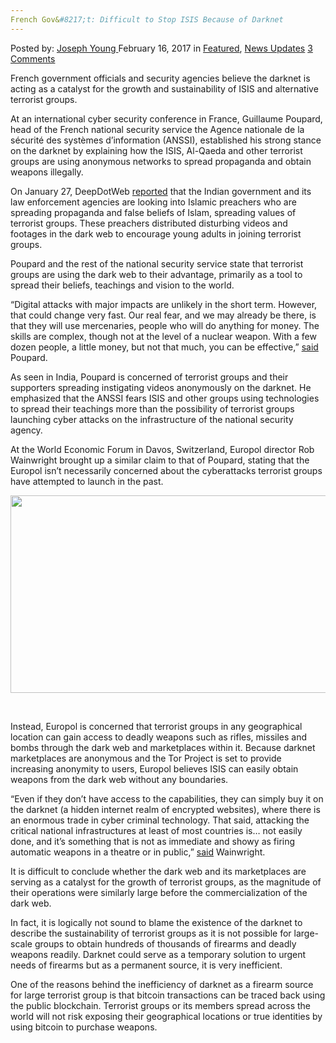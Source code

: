 ```yaml
---
French Gov&#8217;t: Difficult to Stop ISIS Because of Darknet
---
```

<article class="post-listing post-18147 post type-post status-publish format-standard has-post-thumbnail hentry category-deepdot-news category-news-updates">
    <div class="post-inner">
    <p class="post-meta">
    <span>Posted by: <a href="https://www.deepdotweb.com/author/josephyoung/" title="">Joseph Young </a></span>
    <span>February 16, 2017</span>
    <span>in <a href="https://www.deepdotweb.com/category/deepdot-news/" rel="category tag">Featured</a>, <a href="https://www.deepdotweb.com/category/news-updates/" rel="category tag">News Updates</a></span>
    <span><a href="https://www.deepdotweb.com/2017/02/16/french-govt-difficult-to-stop-isis-because-of-darknet/#comments">3 Comments</a></span>
    </p>
    <div class="clear"></div>
    <div class="entry">
    <p>French government officials and security agencies believe the darknet is acting as a catalyst for the growth and sustainability of ISIS and alternative terrorist groups.</p>
    <p>At an international cyber security conference in France, Guillaume Poupard, head of the French national security service the Agence nationale de la sécurité des systèmes d&#8217;information (ANSSI), established his strong stance on the darknet by explaining how the ISIS, Al-Qaeda and other terrorist groups are using anonymous networks to spread propaganda and obtain weapons illegally.</p>
    <p>On January 27, DeepDotWeb <a href="https://www.deepdotweb.com/2017/01/27/law-enforcement-looks-islamic-preachers-spreading-instigating-videos-darknet/">reported</a> that the Indian government and its law enforcement agencies are looking into Islamic preachers who are spreading propaganda and false beliefs of Islam, spreading values of terrorist groups. These preachers distributed disturbing videos and footages in the dark web to encourage young adults in joining terrorist groups.</p>
    <p>Poupard and the rest of the national security service state that terrorist groups are using the dark web to their advantage, primarily as a tool to spread their beliefs, teachings and vision to the world.</p>
    <p>“Digital attacks with major impacts are unlikely in the short term. However, that could change very fast. Our real fear, and we may already be there, is that they will use mercenaries, people who will do anything for money. The skills are complex, though not at the level of a nuclear weapon. With a few dozen people, a little money, but not that much, you can be effective,” <a href="http://www.scmp.com/news/world/europe/article/2066331/could-jihadists-paralyse-city-help-cyber-mercenaries">said</a> Poupard.</p>
    <p>As seen in India, Poupard is concerned of terrorist groups and their supporters spreading instigating videos anonymously on the darknet. He emphasized that the ANSSI fears ISIS and other groups using technologies to spread their teachings more than the possibility of terrorist groups launching cyber attacks on the infrastructure of the national security agency.</p>
    <p>At the World Economic Forum in Davos, Switzerland, Europol director Rob Wainwright brought up a similar claim to that of Poupard, stating that the Europol isn’t necessarily concerned about the cyberattacks terrorist groups have attempted to launch in the past.</p>
    <p><img class="wp-image-18151 aligncenter" src="https://www.deepdotweb.com/wp-content/uploads/2017/02/word-image-15.png" width="732" height="316" srcset="https://www.deepdotweb.com/wp-content/uploads/2017/02/word-image-15.png 1008w, https://www.deepdotweb.com/wp-content/uploads/2017/02/word-image-15-300x129.png 300w" sizes="(max-width: 732px) 100vw, 732px"/></p>
    <p>&nbsp;</p>
    <p>Instead, Europol is concerned that terrorist groups in any geographical location can gain access to deadly weapons such as rifles, missiles and bombs through the dark web and marketplaces within it. Because darknet marketplaces are anonymous and the Tor Project is set to provide increasing anonymity to users, Europol believes ISIS can easily obtain weapons from the dark web without any boundaries.</p>
    <p>“Even if they don’t have access to the capabilities, they can simply buy it on the darknet (a hidden internet realm of encrypted websites), where there is an enormous trade in cyber criminal technology. That said, attacking the critical national infrastructures at least of most countries is&#8230; not easily done, and it’s something that is not as immediate and showy as firing automatic weapons in a theatre or in public,” <a href="http://www.arabtimesonline.com/wp-content/uploads/pdf/2017/jan/29/13.pdf">said</a> Wainwright.</p>
    <p>It is difficult to conclude whether the dark web and its marketplaces are serving as a catalyst for the growth of terrorist groups, as the magnitude of their operations were similarly large before the commercialization of the dark web.</p>
    <p>In fact, it is logically not sound to blame the existence of the darknet to describe the sustainability of terrorist groups as it is not possible for large-scale groups to obtain hundreds of thousands of firearms and deadly weapons readily. Darknet could serve as a temporary solution to urgent needs of firearms but as a permanent source, it is very inefficient.</p>
    <p>One of the reasons behind the inefficiency of darknet as a firearm source for large terrorist group is that bitcoin transactions can be traced back using the public blockchain. Terrorist groups or its members spread across the world will not risk exposing their geographical locations or true identities by using bitcoin to purchase weapons.</p>
    </div>
    <span style="display:none" class="updated">2017-02-16</span>
    <div style="display:none" class="vcard author" itemprop="author" itemscope itemtype="http://schema.org/Person"><strong class="fn" itemprop="name"><a href="https://www.deepdotweb.com/author/josephyoung/" title="Posts by Joseph Young" rel="author">Joseph Young</a></strong></div>
    </div>
</article>

